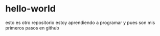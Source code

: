 # hello-world
esto es otro repositorio
estoy aprendiendo  a programar  y pues son mis primeros pasos en github
